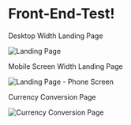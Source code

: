 # Front-End-Test!

Desktop Width Landing Page

![Landing Page](https://user-images.githubusercontent.com/122075425/216327427-4bbc1bf8-bb10-40ed-9d10-09116a82403c.png)

Mobile Screen Width Landing Page

![Landing Page - Phone Screen](https://user-images.githubusercontent.com/122075425/216327306-9226cfe3-770e-4808-ae42-5e921b492e08.png)

Currency Conversion Page

![Currency Conversion Page](https://user-images.githubusercontent.com/122075425/216330009-deba1d6d-8466-416c-8c35-f1f2aa917dd0.png)
